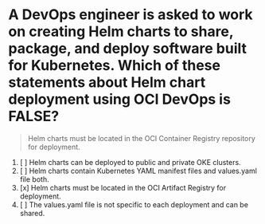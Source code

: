 # A DevOps engineer is asked to work on creating Helm charts to share, package, and deploy software built for Kubernetes. Which of these statements about Helm chart deployment using OCI DevOps is FALSE?

> Helm charts must be located in the OCI Container Registry repository for deployment.

1. [ ] Helm charts can be deployed to public and private OKE clusters.
1. [ ] Helm charts contain Kubernetes YAML manifest files and values.yaml file both.
1. [x] Helm charts must be located in the OCI Artifact Registry for deployment.
1. [ ] The values.yaml file is not specific to each deployment and can be shared.